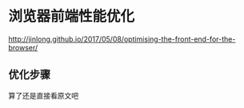 # 浏览器前端性能优化

http://jinlong.github.io/2017/05/08/optimising-the-front-end-for-the-browser/

## 优化步骤

算了还是直接看原文吧

